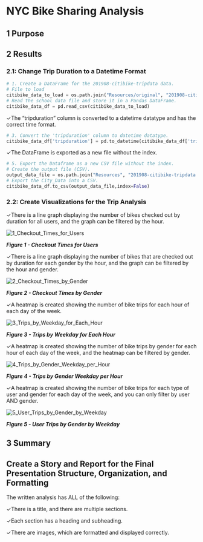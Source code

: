 # NYC Bike Sharing Analysis

## 1 Purpose



## 2 Results

### 2.1: Change Trip Duration to a Datetime Format

```python
# 1. Create a DataFrame for the 201908-citibike-tripdata data. 
# File to load
citibike_data_to_load = os.path.join("Resources/original", "201908-citibike-tripdata.csv")
# Read the school data file and store it in a Pandas DataFrame.
citibike_data_df = pd.read_csv(citibike_data_to_load)
```

✓The “tripduration” column is converted to a datetime datatype and has the correct time format.

```python
# 3. Convert the 'tripduration' column to datetime datatype.
citibike_data_df['tripduration'] = pd.to_datetime(citibike_data_df['tripduration'], unit='s')
```

✓The DataFrame is exported as a new file without the index.

```python
# 5. Export the Dataframe as a new CSV file without the index.
# Create the output file (CSV).
output_data_file = os.path.join("Resources", "201908-citibike-tripdata.csv")
# Export the City_Data into a CSV.
citibike_data_df.to_csv(output_data_file,index=False)
```



### 2.2: Create Visualizations for the Trip Analysis

✓There is a line graph displaying the number of bikes checked out by duration for all users, and the graph can be filtered by the hour. 

![1_Checkout_Times_for_Users](C:\Users\Greg\Carleton\bikesharing\Resources\1_Checkout_Times_for_Users.png "Figure 1 - Checkout Times for Users")

***Figure 1 - Checkout Times for Users***



✓There is a line graph displaying the number of bikes that are checked out by duration for each gender by the hour, and the graph can be filtered by the hour and gender. 

![2_Checkout_Times_by_Gender](C:\Users\Greg\Carleton\bikesharing\Resources\2_Checkout_Times_by_Gender.png "Figure 2 - Checkout Times by Gender")

***Figure 2 - Checkout Times by Gender***



✓A heatmap is created showing the number of bike trips for each hour of each day of the week. 

![3_Trips_by_Weekday_for_Each_Hour](C:\Users\Greg\Carleton\bikesharing\Resources\3_Trips_by_Weekday_for_Each_Hour.png "Figure 3 - Trips by Weekday for Each Hour")

***Figure 3 - Trips by Weekday for Each Hour***



✓A heatmap is created showing the number of bike trips by gender for each hour of each day of the week, and the heatmap can be filtered by gender. 

![4_Trips_by_Gender_Weekday_per_Hour](C:\Users\Greg\Carleton\bikesharing\Resources\4_Trips_by_Gender_Weekday_per_Hour.png "Figure 4 - Trips by Gender Weekday per Hour")

***Figure 4 - Trips by Gender Weekday per Hour***



✓A heatmap is created showing the number of bike trips for each type of user and gender for each day of the week, and you can only filter by user AND gender.

![5_User_Trips_by_Gender_by_Weekday](C:\Users\Greg\Carleton\bikesharing\Resources\5_User_Trips_by_Gender_by_Weekday.png "Figure 5 - User Trips by Gender by Weekday")

***Figure 5 - User Trips by Gender by Weekday***



## 3 Summary

## Create a Story and Report for the Final Presentation Structure, Organization, and Formatting

The written analysis has ALL of the following: 

✓There is a title, and there are multiple sections. 

✓Each section has a heading and subheading. 

✓There are images, which are formatted and displayed correctly.

